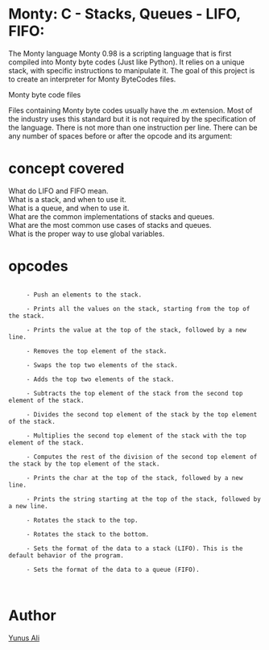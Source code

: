 <h1> Monty: C - Stacks, Queues - LIFO, FIFO:</h1>
The Monty language
Monty 0.98 is a scripting language that is first compiled into Monty byte codes (Just like Python). It relies on a unique stack, with specific instructions to manipulate it. The goal of this project is to create an interpreter for Monty ByteCodes files.

Monty byte code files

Files containing Monty byte codes usually have the .m extension. Most of the industry uses this standard but it is not required by the specification of the language. There is not more than one instruction per line. There can be any number of spaces before or after the opcode and its argument:

<h1>concept covered</h1>
What do LIFO and FIFO mean.<br>
What is a stack, and when to use it.<br>
What is a queue, and when to use it.<br>
What are the common implementations of stacks and queues.<br>
What are the most common use cases of stacks and queues.<br>
What is the proper way to use global variables.<br>
<h1>opcodes</h1>
 <code>
     - Push an elements to the stack.<br>
     - Prints all the values on the stack, starting from the top of the stack.<br>
     - Prints the value at the top of the stack, followed by a new line.<br>
     - Removes the top element of the stack.<br>
     - Swaps the top two elements of the stack.<br>
     - Adds the top two elements of the stack.<br>
     - Subtracts the top element of the stack from the second top element of the stack.<br>
     - Divides the second top element of the stack by the top element of the stack.<br>
     - Multiplies the second top element of the stack with the top element of the stack.<br>
     - Computes the rest of the division of the second top element of the stack by the top element of the stack.<br>
     - Prints the char at the top of the stack, followed by a new line.<br>
     - Prints the string starting at the top of the stack, followed by a new line.<br>
     - Rotates the stack to the top.<br>
     - Rotates the stack to the bottom.<br>
     - Sets the format of the data to a stack (LIFO). This is the default behavior of the program.<br>
     - Sets the format of the data to a queue (FIFO).<br>
 </code>
<h1>Author</h1>

[Yunus Ali](https://github.com/iamyunusali)

